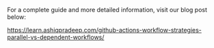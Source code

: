 For a complete guide and more detailed information, visit our blog post below:

https://learn.ashiqpradeep.com/github-actions-workflow-strategies-parallel-vs-dependent-workflows/
